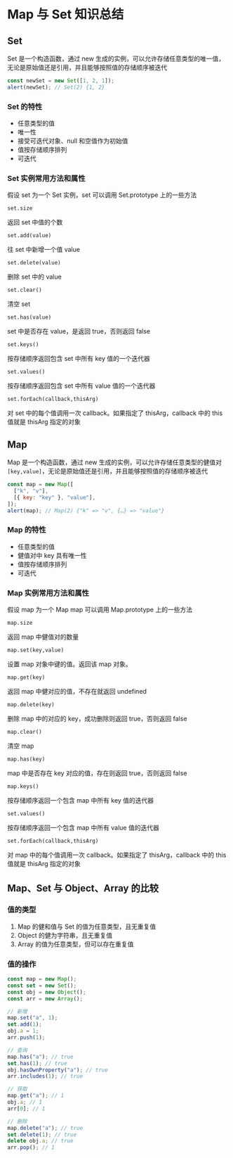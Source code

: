 # Map 与 Set 知识总结

## Set

Set 是一个构造函数，通过 new 生成的实例，可以允许存储任意类型的唯一值，无论是原始值还是引用，并且能够按照值的存储顺序被迭代

```js
const newSet = new Set([1, 2, 1]);
alert(newSet); // Set(2) {1, 2}
```

### Set 的特性

- 任意类型的值
- 唯一性
- 接受可迭代对象、null 和空值作为初始值
- 值按存储顺序排列
- 可迭代

### Set 实例常用方法和属性

假设 set 为一个 Set 实例，set 可以调用 Set.prototype 上的一些方法

`set.size`

返回 set 中值的个数

`set.add(value)`

往 set 中新增一个值 value

`set.delete(value)`

删除 set 中的 value

`set.clear()`

清空 set

`set.has(value)`

set 中是否存在 value，是返回 true，否则返回 false

`set.keys()`

按存储顺序返回包含 set 中所有 key 值的一个迭代器

`set.values()`

按存储顺序返回包含 set 中所有 value 值的一个迭代器

`set.forEach(callback,thisArg)`

对 set 中的每个值调用一次 callback。如果指定了 thisArg，callback 中的 this 值就是 thisArg 指定的对象

## Map

Map 是一个构造函数，通过 new 生成的实例，可以允许存储任意类型的健值对`[key,value]`，无论是原始值还是引用，并且能够按照值的存储顺序被迭代

```js
const map = new Map([
  ["k", "v"],
  [{ key: "key" }, "value"],
]);
alert(map); // Map(2) {"k" => "v", {…} => "value"}
```

### Map 的特性

- 任意类型的值
- 健值对中 key 具有唯一性
- 值按存储顺序排列
- 可迭代

### Map 实例常用方法和属性

假设 map 为一个 Map map 可以调用 Map.prototype 上的一些方法

`map.size`

返回 map 中健值对的数量

`map.set(key,value)`

设置 map 对象中键的值。返回该 map 对象。

`map.get(key)`

返回 map 中健对应的值，不存在就返回 undefined

`map.delete(key)`

删除 map 中的对应的 key，成功删除则返回 true，否则返回 false

`map.clear()`

清空 map

`map.has(key)`

map 中是否存在 key 对应的值，存在则返回 true，否则返回 false

`map.keys()`

按存储顺序返回一个包含 map 中所有 key 值的迭代器

`set.values()`

按存储顺序返回一个包含 map 中所有 value 值的迭代器

`set.forEach(callback,thisArg)`

对 map 中的每个值调用一次 callback。如果指定了 thisArg，callback 中的 this 值就是 thisArg 指定的对象

## Map、Set 与 Object、Array 的比较

### 值的类型

1. Map 的健和值与 Set 的值为任意类型，且无重复值
2. Object 的健为字符串，且无重复值
3. Array 的值为任意类型，但可以存在重复值

### 值的操作

```js
const map = new Map();
const set = new Set();
const obj = new Object();
const arr = new Array();

// 新增
map.set("a", 1);
set.add(1);
obj.a = 1;
arr.push(1);

// 查询
map.has("a"); // true
set.has(1); // true
obj.hasOwnProperty("a"); // true
arr.includes(1); // true

// 获取
map.get("a"); // 1
obj.a; // 1
arr[0]; // 1

// 删除
map.delete("a"); // true
set.delete(1); // true
delete obj.a; // true
arr.pop(); // 1
```
